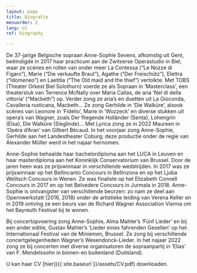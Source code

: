 ```yaml
---
layout: page
title: Biografie
menuorder: 2
lang: nl
ref: biography

---
```

De 37-jarige Belgische sopraan Anne-Sophie Sevens, afkomstig uit Gent, beëindigde in 2017 haar practicum aan de Zwitserse Operastudio in Biel, waar ze scènes en rollen van onder meer La Contessa (“Le Nozze di Figaro”), Marie (“Die verkaufte Braut”), Agathe (“Der Freischütz”), Elettra (“Idomeneo”) en Laetitia (“The Old maid and the thief”) vertolkte. Met TOBS (Theater Orkest Biel Solothurn) voerde ze als Sopraan in ‘Masterclass’, een theaterstuk van Terrence McNally over Maria Callas, de aria ‘Nel dì della vittoria’ (“Macbeth”) op. Verder zong ze aria’s en duetten uit La Gioconda, Cavalleria rusticana, Macbeth… Ze zong Gerhilde in ‘Die Walküre’, alsook scènes van Leonore in ‘Fidelio’, Marie in ‘Wozzeck’ en diverse stukken uit opera’s van Wagner, zoals Der fliegende Holländer (Senta), Lohengrin (Elsa), Die Walküre (Sieglinde)… Met Lyrica zong ze in 2022 Maureen in ‘Opéra d’Aran’ van Gilbert Bécaud. In het voorjaar zong Anne-Sophie, Gerhilde aan het Landestheater Coburg; deze productie onder de regie van Alexander Müller werd in het najaar hernomen.

Anne-Sophie behaalde haar bachelordiploma aan het LUCA in Leuven en haar masterdiploma aan het Koninklijk Conservatorium van Brussel. Door de jaren heen was ze prijswinnaar in verschillende wedstrijden. In 2017 was ze prijswinnaar op het Bellincanto Concours in Bellinzona en op het Ljuba Welitsch Concours in Wenen. Ze was finaliste op het Elizabeth Connell Concours in 2017 en op het Belvedere Concours in Jurmala in 2018. Anne-Sophie is ontvangster van verschillende beurzen: zo nam ze deel aan Opernwerkstatt (2016, 2018) onder de artistieke leiding van Verena Keller en in 2019 ontving ze een beurs van de Richard Wagner Association Vienna om het Bayreuth Festival bij te wonen.

Bij concertopvoering zong Anne-Sophie, Alma Mahler’s ‘Fünf Lieder’ en bij een ander editie, Gustav Mahler’s ‘Lieder eines fahrenden Gesellen’ op het Internationaal Festival van de Miniemen, Brussel. Ze zong bij verschillende concertgelegenheden  Wagner’s Wesendonck-Lieder. In het najaar 2022 zong ze bij concerten met diverse organisatoren de sopraanpartij in ‘Elias’ van F. Mendelssohn in binnen-en buitenland (Duitsland). 

U kan haar CV [hier]({{ site.baseurl }}/assets/CV.pdf) downloaden.

